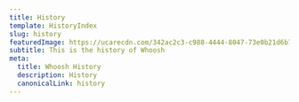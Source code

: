 ```yaml
---
title: History
template: HistoryIndex
slug: history
featuredImage: https://ucarecdn.com/342ac2c3-c988-4444-8047-73e0b21d6b7d/
subtitle: This is the history of Whoosh
meta:
  title: Whoosh History
  description: History
  canonicalLink: history
---
```

